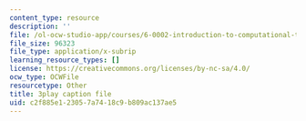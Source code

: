 ```yaml
---
content_type: resource
description: ''
file: /ol-ocw-studio-app/courses/6-0002-introduction-to-computational-thinking-and-data-science-fall-2016/c2f885e123057a7418c9b809ac137ae5_h0e2HAPTGF4.srt
file_size: 96323
file_type: application/x-subrip
learning_resource_types: []
license: https://creativecommons.org/licenses/by-nc-sa/4.0/
ocw_type: OCWFile
resourcetype: Other
title: 3play caption file
uid: c2f885e1-2305-7a74-18c9-b809ac137ae5
---
```

